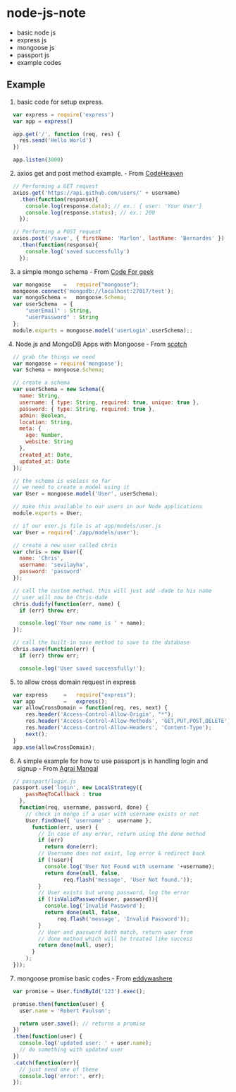 # node-js-note
 * basic node js
 * express js
 * mongoose js
 * passport js
 * example codes

## Example ##
  1. basic code for setup express.
  ```js
    var express = require('express')
    var app = express()

    app.get('/', function (req, res) {
      res.send('Hello World')
    })

    app.listen(3000)
  ```
  
  2. axios get and post method example. - From [CodeHeaven](http://codeheaven.io/how-to-use-axios-as-your-http-client/)
  ```js
    // Performing a GET request
    axios.get('https://api.github.com/users/' + username)
      .then(function(response){
        console.log(response.data); // ex.: { user: 'Your User'}
        console.log(response.status); // ex.: 200
      });  

    // Performing a POST request
    axios.post('/save', { firstName: 'Marlon', lastName: 'Bernardes' })
      .then(function(response){
        console.log('saved successfully')
      });  
  ```
  3. a simple mongo schema - From [Code For geek](https://codeforgeek.com/2015/08/restful-api-node-mongodb/)
```js
  var mongoose    =   require("mongoose");
  mongoose.connect('mongodb://localhost:27017/test');
  var mongoSchema =   mongoose.Schema;
  var userSchema  = {
      "userEmail" : String,
      "userPassword" : String
  };
  module.exports = mongoose.model('userLogin',userSchema);;

```
  4. Node.js and MongoDB Apps with Mongoose - From [scotch](https://scotch.io/tutorials/using-mongoosejs-in-node-js-and-mongodb-applications)
```js
  // grab the things we need
  var mongoose = require('mongoose');
  var Schema = mongoose.Schema;

  // create a schema
  var userSchema = new Schema({
    name: String,
    username: { type: String, required: true, unique: true },
    password: { type: String, required: true },
    admin: Boolean,
    location: String,
    meta: {
      age: Number,
      website: String
    },
    created_at: Date,
    updated_at: Date
  });

  // the schema is useless so far
  // we need to create a model using it
  var User = mongoose.model('User', userSchema);

  // make this available to our users in our Node applications
  module.exports = User;
```

```js
  // if our user.js file is at app/models/user.js
  var User = require('./app/models/user');

  // create a new user called chris
  var chris = new User({
    name: 'Chris',
    username: 'sevilayha',
    password: 'password' 
  });

  // call the custom method. this will just add -dude to his name
  // user will now be Chris-dude
  chris.dudify(function(err, name) {
    if (err) throw err;

    console.log('Your new name is ' + name);
  });

  // call the built-in save method to save to the database
  chris.save(function(err) {
    if (err) throw err;

    console.log('User saved successfully!');
```
  5. to allow cross domain request in express
```js
  var express     =   require("express");
  var app         =   express();
  var allowCrossDomain = function(req, res, next) {
      res.header('Access-Control-Allow-Origin', "*");
      res.header('Access-Control-Allow-Methods', 'GET,PUT,POST,DELETE');
      res.header('Access-Control-Allow-Headers', 'Content-Type');
      next();
  }
  app.use(allowCrossDomain);
```
  6. A simple example for how to use passport js in handling login and signup - From [Agraj Mangal](https://code.tutsplus.com/tutorials/authenticating-nodejs-applications-with-passport--cms-21619)
```js
  // passport/login.js
  passport.use('login', new LocalStrategy({
      passReqToCallback : true
    },
    function(req, username, password, done) { 
      // check in mongo if a user with username exists or not
      User.findOne({ 'username' :  username }, 
        function(err, user) {
          // In case of any error, return using the done method
          if (err)
            return done(err);
          // Username does not exist, log error & redirect back
          if (!user){
            console.log('User Not Found with username '+username);
            return done(null, false, 
                  req.flash('message', 'User Not found.'));                 
          }
          // User exists but wrong password, log the error 
          if (!isValidPassword(user, password)){
            console.log('Invalid Password');
            return done(null, false, 
                req.flash('message', 'Invalid Password'));
          }
          // User and password both match, return user from 
          // done method which will be treated like success
          return done(null, user);
        }
      );
  }));
```
  7. mongoose promise basic codes - From [eddywashere](http://eddywashere.com/blog/switching-out-callbacks-with-promises-in-mongoose/)
```js
  var promise = User.findById('123').exec();

  promise.then(function(user) {
    user.name = 'Robert Paulson';

    return user.save(); // returns a promise
  })
  .then(function(user) {
    console.log('updated user: ' + user.name);
    // do something with updated user
  })
  .catch(function(err){
    // just need one of these
    console.log('error:', err);
  });
```
